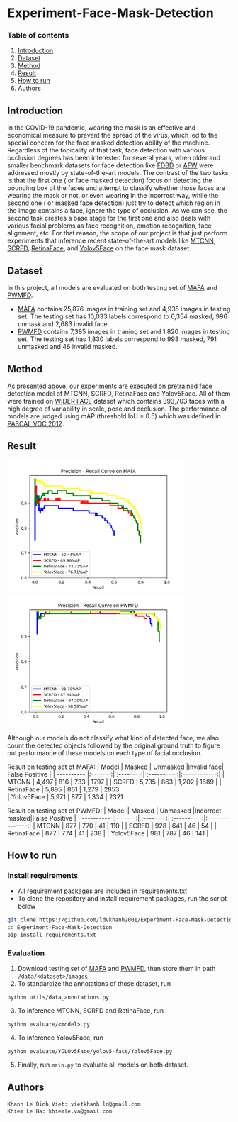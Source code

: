 # Experiment-Face-Mask-Detection
### Table of contents
1. [Introduction](#introduction)
2. [Dataset](#dataset)
3. [Method](#method)
4. [Result](#result)
5. [How to run](#run)
6. [Authors](#author)

## Introduction<a name="introduction"></a>
In the COVID-19 pandemic, wearing the mask is an effective and economical measure to prevent the spread of the virus, which led to the special concern for the face masked detection ability of the machine. Regardless of the topicality of that task, face detection with various occlusion degrees has been interested for several years, when older and smaller benchmark datasets for face detection like [FDBD](http://vis-www.cs.umass.edu/fddb/index.html) or [AFW](https://paperswithcode.com/dataset/afw) were addressed mostly by state-of-the-art models. The contrast of the two tasks is that the first one ( or face masked detection) focus on detecting the bounding box of the faces and attempt to classify whether those faces are wearing the mask or not, or even wearing in the incorrect way, while the second one ( or masked face detection) just try to detect which region in the image contains a face, ignore the type of occlusion. As we can see, the second task creates a base stage for the first one and also deals with various facial problems as face recognition, emotion recognition, face alignment, etc. For that reason, the scope of our project is that just perform experiments that inference recent state-of-the-art models like [MTCNN](https://github.com/ipazc/mtcnn), [SCRFD](https://github.com/deepinsight/insightface/tree/master/detection/scrfd), [RetinaFace](https://github.com/serengil/retinaface), and [Yolov5Face](https://github.com/deepcam-cn/yolov5-face) on the face mask dataset.


## Dataset<a name="dataset"></a>
In this project, all models are evaluated on both testing set of [MAFA](https://openaccess.thecvf.com/content_cvpr_2017/html/Ge_Detecting_Masked_Faces_CVPR_2017_paper.html) and [PWMFD](https://github.com/ethancvaa/Properly-Wearing-Masked-Detect-Dataset).
  * [MAFA](https://openaccess.thecvf.com/content_cvpr_2017/html/Ge_Detecting_Masked_Faces_CVPR_2017_paper.html) contains 25,876 images in training set and 4,935 images in testing set. The testing set has 10,033 labels correspond to 6,354 masked, 996 unmask and 2,683 invalid face.
  * [PWMFD](https://github.com/ethancvaa/Properly-Wearing-Masked-Detect-Dataset) contains 7,385 images in traning set and 1,820 images in testing set. The testing set has 1,830 labels correspond to 993 masked, 791 unmasked and 46 invalid masked.
## Method<a name="method"></a>
As presented above, our experiments are executed on pretrained face detection model of MTCNN, SCRFD, RetinaFace and Yolov5Face. All of them were trained on [WIDER FACE](http://shuoyang1213.me/WIDERFACE/) dataset which contains 393,703 faces with a high degree of variability in scale, pose and occlusion. The performance of models are judged using mAP (threshold IoU = 0.5) which was defined in [PASCAL VOC 2012](http://host.robots.ox.ac.uk/pascal/VOC/voc2012/). 
## Result<a name="result"></a>
<p float="left">
  <img src="/MAFA_AP.png" width="400" />
  <img src="/PWMFD_AP.png" width="400" /> 
</p>
Although our models do not classify what kind of detected face, we also count the detected objects followed by the original ground truth to figure out performance of these models on each type of facial occlusion.

Result on testing set of MAFA:
| Model      | Masked  | Unmasked |Invalid face| False Positive |
| ---------- |:-------:| :--------:| :----------:|:------------:|
| MTCNN      |  4,497  |    816   |     733    |  1797          |
| SCRFD      |  5,735  |    863   |   1,202    | 1689           |
| RetinaFace |  5,895  |    861   |   1,279    | 2853  
| Yolov5Face |   5,971 |    877   |   1,334    |  2321  


Result on testing set of PWMFD:
| Model      | Masked  | Unmasked |Incorrect masked|False Positive |
| ---------- |:-------:| :--------:| :----------:|:---------------:|
| MTCNN      |   877   |   770    |    41      |      110        |
| SCRFD      |   928   |   641    |    46      |      54         |
| RetinaFace |   877   |   774    |    41      |      238       |
| Yolov5Face |   981   |   787    |    46      |        141     |

## How to run<a name="run"></a>
### Install requirements 
* All requirement packages are included in requirements.txt
* To clone the repository and install requirement packages, run the script below
```bash
git clone https://github.com/ldvkhanh2001/Experiment-Face-Mask-Detection
cd Experiment-Face-Mask-Detection
pip install requirements.txt
```
### Evaluation
1. Download testing set of [MAFA](https://www.kaggle.com/rahulmangalampalli/mafa-data) and [PWMFD](https://github.com/ethancvaa/Properly-Wearing-Masked-Detect-Dataset), then store them in path `/data/<dataset>/images`
2. To standardize the annotations of those dataset, run
```
python utils/data_annotations.py
```
3. To inference MTCNN, SCRFD and RetinaFace, run
```
python evaluate/<model>.py
```
4. To inference Yolov5Face, run
```
python evaluate/YOLOv5Face/yolov5-face/Yolov5Face.py
```
5. Finally, run `main.py` to evaluate all models on both dataset.

## Authors<a name="authors"></a>
```
Khanh Le Dinh Viet: vietkhanh.ld@gmail.com
Khiem Le Ha: khiemle.va@gmail.com
```


